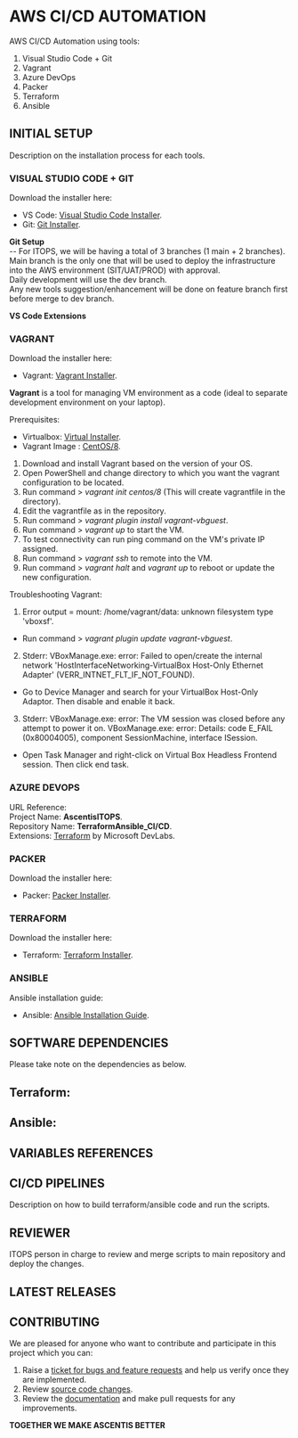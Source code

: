 # AWS CI/CD AUTOMATION 
AWS CI/CD Automation using tools:
1. Visual Studio Code + Git
2. Vagrant
3. Azure DevOps
4. Packer
5. Terraform
6. Ansible

## INITIAL SETUP
Description on the installation process for each tools.  
  
### VISUAL STUDIO CODE + GIT
Download the installer here:  
- VS Code: [Visual Studio Code Installer](https://code.visualstudio.com/).
- Git: [Git Installer](https://git-scm.com/).  
  
**Git Setup**  
-- For ITOPS, we will be having a total of 3 branches (1 main + 2 branches).  
Main branch is the only one that will be used to deploy the infrastructure into the AWS environment (SIT/UAT/PROD) with approval.  
Daily development will use the dev branch.  
Any new tools suggestion/enhancement will be done on feature branch first before merge to dev branch.  
  
**VS Code Extensions**  
  

### VAGRANT
Download the installer here:  
- Vagrant: [Vagrant Installer](https://www.vagrantup.com/downloads).
  
**Vagrant** is a tool for managing VM environment as a code (ideal to separate development environment on your laptop).  
  
Prerequisites:  
- Virtualbox: [Virtual Installer](https://www.virtualbox.org/).  
- Vagrant Image : [CentOS/8](https://app.vagrantup.com/centos/boxes/8).  
  
1. Download and install Vagrant based on the version of your OS.  
2. Open PowerShell and change directory to which you want the vagrant configuration to be located.  
3. Run command > *vagrant init centos/8* (This will create vagrantfile in the directory).  
4. Edit the vagrantfile as in the repository.  
5. Run command > *vagrant plugin install vagrant-vbguest*.  
6. Run command > *vagrant up* to start the VM.  
7. To test connectivity can run ping command on the VM's private IP assigned.  
8. Run command > *vagrant ssh* to remote into the VM.  
9. Run command > *vagrant halt* and *vagrant up* to reboot or update the new configuration.  
  
Troubleshooting Vagrant:
1. Error output = mount: /home/vagrant/data: unknown filesystem type 'vboxsf'.  
- Run command > *vagrant plugin update vagrant-vbguest*.  
2. Stderr: VBoxManage.exe: error: Failed to open/create the internal network 'HostInterfaceNetworking-VirtualBox Host-Only Ethernet Adapter' (VERR_INTNET_FLT_IF_NOT_FOUND).  
- Go to Device Manager and search for your VirtualBox Host-Only Adaptor. Then disable and enable it back.  
3. Stderr: VBoxManage.exe: error: The VM session was closed before any attempt to power it on.
VBoxManage.exe: error: Details: code E_FAIL (0x80004005), component SessionMachine, interface ISession.  
- Open Task Manager and right-click on Virtual Box Headless Frontend session. Then click end task.  
  
### AZURE DEVOPS
URL Reference:  
Project Name: **AscentisITOPS**.  
Repository Name: **TerraformAnsible_CI/CD**.  
Extensions: [Terraform](https://marketplace.visualstudio.com/items?itemName=ms-devlabs.custom-terraform-tasks) by Microsoft DevLabs.  
  
### PACKER  
Download the installer here:  
- Packer: [Packer Installer](https://www.packer.io/).  
  
### TERRAFORM  
Download the installer here:  
- Terraform: [Terraform Installer](https://www.terraform.io/downloads.html).  
  
### ANSIBLE  
Ansible installation guide:  
- Ansible: [Ansible Installation Guide](https://docs.ansible.com/ansible/latest/installation_guide/intro_installation.html?extIdCarryOver=true&sc_cid=701f2000001OH7YAAW).  
  
## SOFTWARE DEPENDENCIES  
Please take note on the dependencies as below.  
  
Terraform:  
-  
  
Ansible:  
-  
  
## VARIABLES REFERENCES  
  
## CI/CD PIPELINES  
Description on how to build terraform/ansible code and run the scripts.  
  
## REVIEWER  
ITOPS person in charge to review and merge scripts to main repository and deploy the changes.  
  
## LATEST RELEASES  
  
## CONTRIBUTING  
We are pleased for anyone who want to contribute and participate in this project which you can:
1. Raise a [ticket for bugs and feature requests](URL) and help us verify once they are implemented. 
2. Review [source code changes](URL).
3. Review the [documentation](URL) and make pull requests for any improvements.  
  
**TOGETHER WE MAKE ASCENTIS BETTER**  

